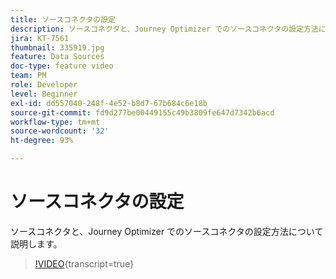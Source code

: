 ```yaml
---
title: ソースコネクタの設定
description: ソースコネクタと、Journey Optimizer でのソースコネクタの設定方法について説明します。
jira: KT-7561
thumbnail: 335919.jpg
feature: Data Sources
doc-type: feature video
team: PM
role: Developer
level: Beginner
exl-id: dd557040-248f-4e52-b8d7-67b684c6e18b
source-git-commit: fd9d277be00449155c49b3809fe647d7342b6acd
workflow-type: tm+mt
source-wordcount: '32'
ht-degree: 93%

---
```


# ソースコネクタの設定

ソースコネクタと、Journey Optimizer でのソースコネクタの設定方法について説明します。

>[!VIDEO](https://video.tv.adobe.com/v/335919?quality=12&learn=on){transcript=true}
